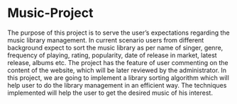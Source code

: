 # Music-Project

The purpose of this project is to serve the user’s expectations regarding the music library management. In current scenario users from different background expect to sort the music library as per name of singer, genre, frequency of playing, rating, popularity, date of release in market, latest release, albums etc. The project has the feature of user commenting on the content of the website, which will be later reviewed by the administrator. In this project, we are going to implement a library sorting algorithm which will help user to do the library management in an efficient way. The techniques implemented will help the user to get the desired music of his interest.
